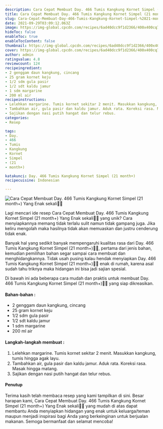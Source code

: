 ```yaml
---
description: Cara Cepat Membuat Day. 466 Tumis Kangkung Kornet Simpel (21 month+) Yang Enak sekali"
title: Cara Cepat Membuat Day. 466 Tumis Kangkung Kornet Simpel (21 month+) Yang Enak sekali
slug: Cara-Cepat-Membuat-Day-466-Tumis-Kangkung-Kornet-Simpel-%2821-month%2B%29-Yang-Enak-sekali
date: 2021-09-29T03:09:12.063Z
image: https://img-global.cpcdn.com/recipes/6ad40dcc9f1d2366/400x400cq70/photo.jpg
hideToc: false
enableToc: true
enableTocContent: false
thumbnail: https://img-global.cpcdn.com/recipes/6ad40dcc9f1d2366/400x400cq70/photo.jpg
cover: https://img-global.cpcdn.com/recipes/6ad40dcc9f1d2366/400x400cq70/photo.jpg
author: admin
ratingvalue: 4.8
reviewcount: 124
recipeingredient:
- 2 genggam daun kangkung, cincang
- 25 gram kornet keju
- 1/2 sdm gula pasir
- 1/2 sdt kaldu jamur
- 1 sdm margarine
- 200 ml air
recipeinstructions:
- Lelehkan margarine. Tumis kornet sekitar 2 menit. Masukkan kangkung, tumis hingga agak layu.
- Tambahkan air, gula pasir dan kaldu jamur. Aduk rata. Koreksi rasa. Masak hingga matang.
- Sajikan dengan nasi putih hangat dan telur rebus.
categories:
- Resep

tags:
- Day.
- 466
- Tumis
- Kangkung
- Kornet
- Simpel
- (21
- month+)

katakunci: Day. 466 Tumis Kangkung Kornet Simpel (21 month+)
recipecuisine: Indonesian

---
```


![Cara Cepat Membuat Day. 466 Tumis Kangkung Kornet Simpel (21 month+) Yang Enak sekali👩‍🍳](https://img-global.cpcdn.com/recipes/6ad40dcc9f1d2366/400x400cq70/photo.jpg)

Lagi mencari ide resep Cara Cepat Membuat Day. 466 Tumis Kangkung Kornet Simpel (21 month+) Yang Enak sekali👩‍🍳 yang unik? Cara menyiapkannya memang tidak terlalu sulit namun tidak gampang juga. Jika keliru mengolah maka hasilnya tidak akan memuaskan dan justru cenderung tidak enak.

Banyak hal yang sedikit banyak mempengaruhi kualitas rasa dari Day. 466 Tumis Kangkung Kornet Simpel (21 month+)👩‍🍳, pertama dari jenis bahan, kemudian pemilihan bahan segar sampai cara membuat dan menghidangkannya. Tidak usah pusing kalau hendak menyiapkan Day. 466 Tumis Kangkung Kornet Simpel (21 month+)👩‍🍳 enak di rumah, karena asal sudah tahu triknya maka hidangan ini bisa jadi sajian spesial.

Di bawah ini ada beberapa cara mudah dan praktis untuk membuat Day. 466 Tumis Kangkung Kornet Simpel (21 month+)👩‍🍳 yang siap dikreasikan.

<!--inarticleads1-->

#### Bahan-bahan :

- 2 genggam daun kangkung, cincang
- 25 gram kornet keju
- 1/2 sdm gula pasir
- 1/2 sdt kaldu jamur
- 1 sdm margarine
- 200 ml air

<!--inarticleads2-->

#### Langkah-langkah membuat :

1. Lelehkan margarine. Tumis kornet sekitar 2 menit. Masukkan kangkung, tumis hingga agak layu.
1. Tambahkan air, gula pasir dan kaldu jamur. Aduk rata. Koreksi rasa. Masak hingga matang.
1. Sajikan dengan nasi putih hangat dan telur rebus.

#### Penutup

Terima kasih telah membaca resep yang kami tampilkan di sini. Besar harapan kami, Cara Cepat Membuat Day. 466 Tumis Kangkung Kornet Simpel (21 month+) Yang Enak sekali👩‍🍳 yang mudah di atas dapat membantu Anda menyiapkan hidangan yang enak untuk keluarga/teman maupun menjadi inspirasi bagi Anda yang berkeinginan untuk berjualan makanan. Semoga bermanfaat dan selamat mencoba!